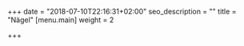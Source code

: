+++
date = "2018-07-10T22:16:31+02:00"
seo_description = ""
title = "Nägel"
[menu.main]
weight = 2

+++
